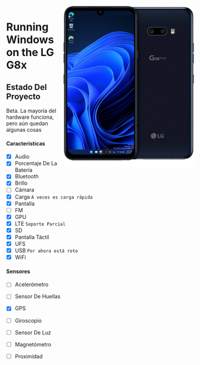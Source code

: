<img align="right" src="https://github.com/Icesito68/Port-Windows-11-Lg-G8x/blob/main/mh2lm.png" width="350" alt="Windows 11 Running On A Lg G8x">


# Running Windows on the LG G8x

## Estado Del Proyecto

Beta. La mayoría del hardware funciona, pero aún quedan algunas cosas

#### Características

- [x] Audio
- [x] Porcentaje De La Batería
- [x] Bluetooth
- [x] Brillo
- [ ] Cámara
- [x] Carga ```A veces es carga rápida```
- [x] Pantalla
- [ ] FM
- [x] GPU
- [x] LTE ```Soporte Parcial```
- [x] SD
- [x] Pantalla Táctil
- [x] UFS
- [x] USB ```Por ahora está roto```
- [x] WiFi

#### Sensores
- [ ] Acelerómetro
- [ ] Sensor De Huellas
- [x] GPS
- [ ] Giroscopio
- [ ] Sensor De Luz
- [ ] Magnetómetro
- [ ] Proximidad

